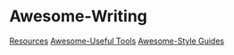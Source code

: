 # Awesome-Writing
[Resources](Awesome/Awesome%20Writing/Resources.md)
[Awesome-Useful Tools](Awesome-Useful%20Tools.md)
[Awesome-Style Guides](Awesome-Style%20Guides.md)